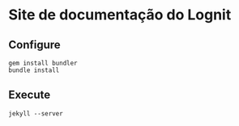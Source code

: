 # Site de documentação do Lognit

## Configure

    gem install bundler
    bundle install
    
## Execute

    jekyll --server
    
